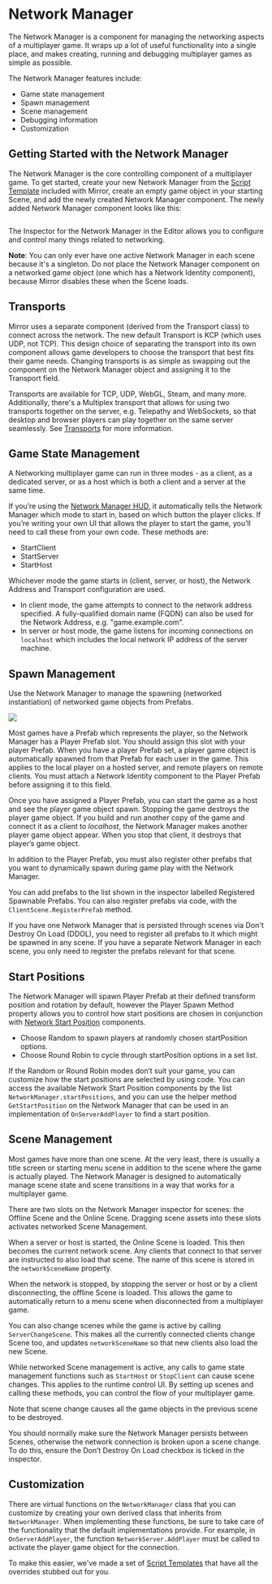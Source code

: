 # Network Manager

The Network Manager is a component for managing the networking aspects of a multiplayer game.  It wraps up a lot of useful functionality into a single place, and makes creating, running and debugging multiplayer games as simple as possible.

The Network Manager features include:

* Game state management
* Spawn management
* Scene management
* Debugging information
* Customization

## Getting Started with the Network Manager <a href="#getting-started-with-the-network-manager" id="getting-started-with-the-network-manager"></a>

The Network Manager is the core controlling component of a multiplayer game. To get started, create your new Network Manager from the [Script Template](../general/script-templates.md) included with Mirror, create an empty game object in your starting Scene, and add the newly created Network Manager component. The newly added Network Manager component looks like this:

<figure><img src="../../.gitbook/assets/image (43) (1).png" alt=""><figcaption></figcaption></figure>

The Inspector for the Network Manager in the Editor allows you to configure and control many things related to networking.

**Note**: You can only ever have one active Network Manager in each scene because it's a singleton. Do not place the Network Manager component on a networked game object (one which has a Network Identity component), because Mirror disables these when the Scene loads.

## Transports <a href="#transports" id="transports"></a>

Mirror uses a separate component (derived from the Transport class) to connect across the network. The new default Transport is KCP (which uses UDP, not TCP). This design choice of separating the transport into its own component allows game developers to choose the transport that best fits their game needs. Changing transports is as simple as swapping out the component on the Network Manager object and assigning it to the Transport field.

Transports are available for TCP, UDP, WebGL, Steam, and many more. Additionally, there's a Multiplex transport that allows for using two transports together on the server, e.g. Telepathy and WebSockets, so that desktop and browser players can play together on the same server seamlessly. See [Transports](../transports/) for more information.

## Game State Management <a href="#game-state-management" id="game-state-management"></a>

A Networking multiplayer game can run in three modes - as a client, as a dedicated server, or as a host which is both a client and a server at the same time.

If you’re using the [Network Manager HUD](network-manager-hud.md), it automatically tells the Network Manager which mode to start in, based on which button the player clicks. If you’re writing your own UI that allows the player to start the game, you’ll need to call these from your own code. These methods are:

* StartClient
* StartServer
* StartHost

Whichever mode the game starts in (client, server, or host), the Network Address and Transport configuration are used.

* In client mode, the game attempts to connect to the network address specified. A fully-qualified domain name (FQDN) can also be used for the Network Address, e.g. "game.example.com".
* In server or host mode, the game listens for incoming connections on `localhost` which includes the local network IP address of the server machine.

## Spawn Management <a href="#spawn-management" id="spawn-management"></a>

Use the Network Manager to manage the spawning (networked instantiation) of networked game objects from Prefabs.

![](<../../.gitbook/assets/image (84).png>)

Most games have a Prefab which represents the player, so the Network Manager has a Player Prefab slot. You should assign this slot with your player Prefab. When you have a player Prefab set, a player game object is automatically spawned from that Prefab for each user in the game. This applies to the local player on a hosted server, and remote players on remote clients. You must attach a Network Identity component to the Player Prefab before assigning it to this field.

Once you have assigned a Player Prefab, you can start the game as a host and see the player game object spawn. Stopping the game destroys the player game object. If you build and run another copy of the game and connect it as a client to _localhost_, the Network Manager makes another player game object appear. When you stop that client, it destroys that player’s game object.

In addition to the Player Prefab, you must also register other prefabs that you want to dynamically spawn during game play with the Network Manager.

You can add prefabs to the list shown in the inspector labelled Registered Spawnable Prefabs. You can also register prefabs via code, with the `ClientScene.RegisterPrefab` method.

If you have one Network Manager that is persisted through scenes via Don't Destroy On Load (DDOL), you need to register all prefabs to it which might be spawned in any scene. If you have a separate Network Manager in each scene, you only need to register the prefabs relevant for that scene.

## Start Positions <a href="#start-positions" id="start-positions"></a>

The Network Manager will spawn Player Prefab at their defined transform position and rotation by default, however the Player Spawn Method property allows you to control how start positions are chosen in conjunction with [Network Start Position](network-start-position.md) components.

* Choose Random to spawn players at randomly chosen startPosition options.
* Choose Round Robin to cycle through startPosition options in a set list.

If the Random or Round Robin modes don’t suit your game, you can customize how the start positions are selected by using code. You can access the available Network Start Position components by the list `NetworkManager.startPositions`, and you can use the helper method `GetStartPosition` on the Network Manager that can be used in an implementation of `OnServerAddPlayer` to find a start position.

## Scene Management <a href="#scene-management" id="scene-management"></a>

Most games have more than one scene. At the very least, there is usually a title screen or starting menu scene in addition to the scene where the game is actually played. The Network Manager is designed to automatically manage scene state and scene transitions in a way that works for a multiplayer game.

There are two slots on the Network Manager inspector for scenes: the Offline Scene and the Online Scene. Dragging scene assets into these slots activates networked Scene Management.

When a server or host is started, the Online Scene is loaded. This then becomes the current network scene. Any clients that connect to that server are instructed to also load that scene. The name of this scene is stored in the `networkSceneName` property.

When the network is stopped, by stopping the server or host or by a client disconnecting, the offline Scene is loaded. This allows the game to automatically return to a menu scene when disconnected from a multiplayer game.

You can also change scenes while the game is active by calling `ServerChangeScene`. This makes all the currently connected clients change Scene too, and updates `networkSceneName` so that new clients also load the new Scene.

While networked Scene management is active, any calls to game state management functions such as `StartHost` or `StopClient` can cause scene changes. This applies to the runtime control UI. By setting up scenes and calling these methods, you can control the flow of your multiplayer game.

Note that scene change causes all the game objects in the previous scene to be destroyed.

You should normally make sure the Network Manager persists between Scenes, otherwise the network connection is broken upon a scene change. To do this, ensure the Don’t Destroy On Load checkbox is ticked in the inspector.

## Customization <a href="#customization" id="customization"></a>

There are virtual functions on the `NetworkManager` class that you can customize by creating your own derived class that inherits from `NetworkManager`. When implementing these functions, be sure to take care of the functionality that the default implementations provide. For example, in `OnServerAddPlayer`, the function `NetworkServer.AddPlayer` must be called to activate the player game object for the connection.

To make this easier, we've made a set of [Script Templates](../general/script-templates.md) that have all the overrides stubbed out for you.
